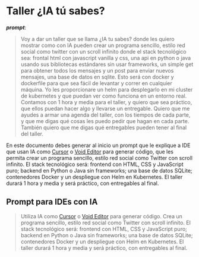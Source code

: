 # Taller ¿IA tú sabes?

***prompt***:

> Voy a dar un taller que se llama ¿IA tu sabes? donde les quiero mostrar como con IA pueden crear un programa sencillo, estilo red social como twitter con un scroll infinito donde el stack tecnológico sea: frontal html con javascript vanilla y css, una api en python o java usando sus bibliotecas estándares sin usar frameworks, un simple get para obtener todos los mensajes y un post para enviar nuevos mensajes, una base de datos en sqlite. Esto será con docker y dockerfile para que sea fácil de levantar y correr en cualquier máquina.
Yo les proporcionare un helm para desplegarlo en mi cluster de kubernetes y que puedan ver como funciona en un entorno real. Contamos con 1 hora y media para el taller, y quiero que sea práctico, que ellos puedan hacer algo y llevarse un entregable. Quiero que me ayudes a armar una agenda del taller, con los tiempos de cada parte, y que me digas qué cosas les puedo pedir que hagan en cada parte. También quiero que me digas qué entregables pueden tener al final del taller.

En este documento debes generar al inicio un prompt que le explique a IDE que usan IA como [Cursor](https://www.cursor.com/) o [Void Editor](https://voideditor.com/) 
para generar código, que les permita crear un programa sencillo, estilo red social como Twitter con scroll infinito. El stack tecnológico será: frontend con HTML, CSS y JavaScript puro; backend en Python o Java sin frameworks; una base de datos SQLite; contenedores Docker y un despliegue con Helm en Kubernetes. El taller durará 1 hora y media y será práctico, con entregables al final.
## Prompt para IDEs con IA
> Utiliza IA como [Cursor](https://www.cursor.com/) o [Void Editor](https://voideditor.com/) para generar código. Crea un programa sencillo, estilo red social como Twitter con scroll infinito. El stack tecnológico será: frontend con HTML, CSS y JavaScript puro; backend en Python o Java sin frameworks; una base de datos SQLite; contenedores Docker y un despliegue con Helm en Kubernetes. El taller durará 1 hora y media y será práctico, con entregables al final. 
